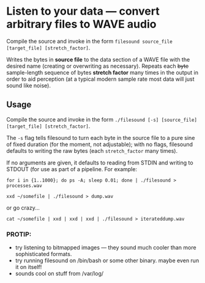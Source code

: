 # Listen to your data &mdash; convert arbitrary files to WAVE audio

Compile the source and invoke in the form `filesound source_file [target_file] [stretch_factor]`.

Writes the bytes in **source file** to the data section of a WAVE file with the desired name (creating or overwriting as necessary). Repeats each ~~byte~~ sample-length sequence of bytes **stretch factor** many times in the output in order to aid perception (at a typical modern sample rate most data will just sound like noise).

## Usage
Compile the source and invoke in the form `./filesound [-s] [source_file] [target_file] [stretch_factor]`.

The `-s` flag tells filesound to turn each byte in the source file to a pure sine of fixed duration (for the moment, not adjustable); with no flags, filesound defaults to writing the raw bytes (each `stretch_factor` many times).

If no arguments are given, it defaults to reading from STDIN and writing to STDOUT (for use as part of a pipeline. For example:

`for i in {1..1000}; do ps -A; sleep 0.01; done | ./filesound > processes.wav`

`xxd ~/somefile | ./filesound > dump.wav`

or go crazy...

`cat ~/somefile | xxd | xxd | xxd | ./filesound > iterateddump.wav`

### PROTIP:
- try listening to bitmapped images &mdash; they sound much cooler than more sophisticated formats.
- try running filesound on /bin/bash or some other binary. maybe even run it on itself!
- sounds cool on stuff from /var/log/
